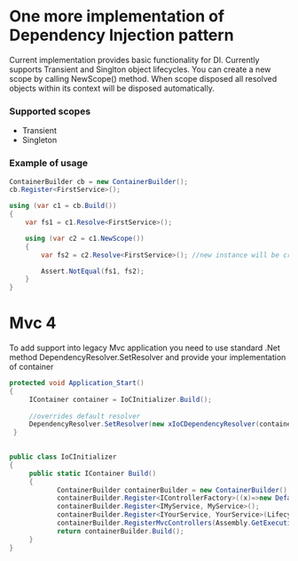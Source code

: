 # One more implementation of Dependency Injection pattern 

Current implementation provides basic functionality for DI. Currently supports Transient and Singlton object lifecycles.
You can create a new scope by calling NewScope() method. When scope disposed all resolved objects within its context will be disposed automatically.

### Supported scopes
- Transient
- Singleton

### Example of usage 
```csharp
ContainerBuilder cb = new ContainerBuilder();
cb.Register<FirstService>();

using (var c1 = cb.Build())
{
    var fs1 = c1.Resolve<FirstService>();

    using (var c2 = c1.NewScope())
    {
        var fs2 = c2.Resolve<FirstService>(); //new instance will be created for new Scope

        Assert.NotEqual(fs1, fs2);
    }
}
```
# Mvc 4
To add support into legacy Mvc application you need to use standard .Net method DependencyResolver.SetResolver and provide your implementation of container

```csharp
protected void Application_Start()
{   
     IContainer container = IoCInitializer.Build();
   
     //overrides default resolver
     DependencyResolver.SetResolver(new xIoCDependencyResolver(container));
 }

 
public class IoCInitializer
{
     public static IContainer Build()
     {
            ContainerBuilder containerBuilder = new ContainerBuilder();
            containerBuilder.Register<IControllerFactory>((x)=>new DefaultControllerFactory());
            containerBuilder.Register<IMyService, MyService>();
            containerBuilder.Register<IYourService, YourService>(LifecycleType.Singleton);
            containerBuilder.RegisterMvcControllers(Assembly.GetExecutingAssembly());
            return containerBuilder.Build();
     }
}
```
